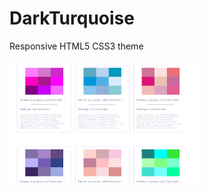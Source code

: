 # DarkTurquoise
Responsive HTML5 CSS3 theme

![dark-turquoise](dark-turquoise-300x200.png?raw=true)
